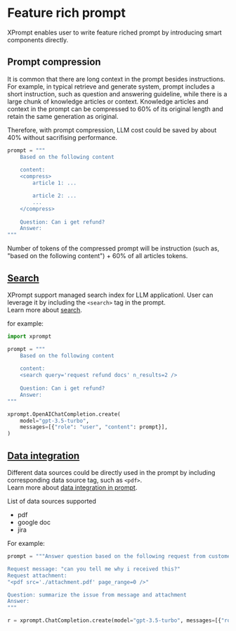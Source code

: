 # Feature rich prompt
XPrompt enables user to write feature riched prompt by introducing smart components directly.  

## Prompt compression
It is common that there are long context in the prompt besides instructions. For example, in typical retrieve and generate system, prompt includes a short instruction, such as question and answering guideline, while there is a large chunk of knowledge articles or context. Knowledge articles and context in the prompt can be compressed to 60% of its original length and retain the same generation as original.  

Therefore, with prompt compression, LLM cost could be saved by about 40% without sacrifising performance.  

```python
prompt = """
	Based on the following content
	
	content:
	<compress>
        article 1: ...

        article 2: ...
        ...
	</compress>
	
	Question: Can i get refund?
	Answer:
"""
```

Number of tokens of the compressed prompt will be instruction (such as, "based on the following content") + 60% of all articles tokens.  

## [Search](./search.md)
XPrompt support managed search index for LLM applicationl. User can leverage it by including the `<search>` tag in the prompt.   
Learn more about [search](./search.md).

for example:  
```python
import xprompt

prompt = """
	Based on the following content
	
	content:
	<search query='request refund docs' n_results=2 />
	
	Question: Can i get refund?
	Answer:
"""

xprompt.OpenAIChatCompletion.create(
    model="gpt-3.5-turbo", 
    messages=[{"role": "user", "content": prompt}],
)
```




## [Data integration](./data_integration.md)
Different data sources could be directly used in the prompt by including corresponding data source tag, such as `<pdf>`.  
Learn more about [data integration in prompt](./data_integration.md).

List of data sources supported
- pdf
- google doc
- jira


For example:
```python
prompt = """Answer question based on the following request from customer

Request message: "can you tell me why i received this?"
Request attachment: 
"<pdf src='./attachment.pdf' page_range=0 />"

Question: summarize the issue from message and attachment
Answer:
"""

r = xprompt.ChatCompletion.create(model="gpt-3.5-turbo", messages=[{"role": "user", "content": prompt}])

```

